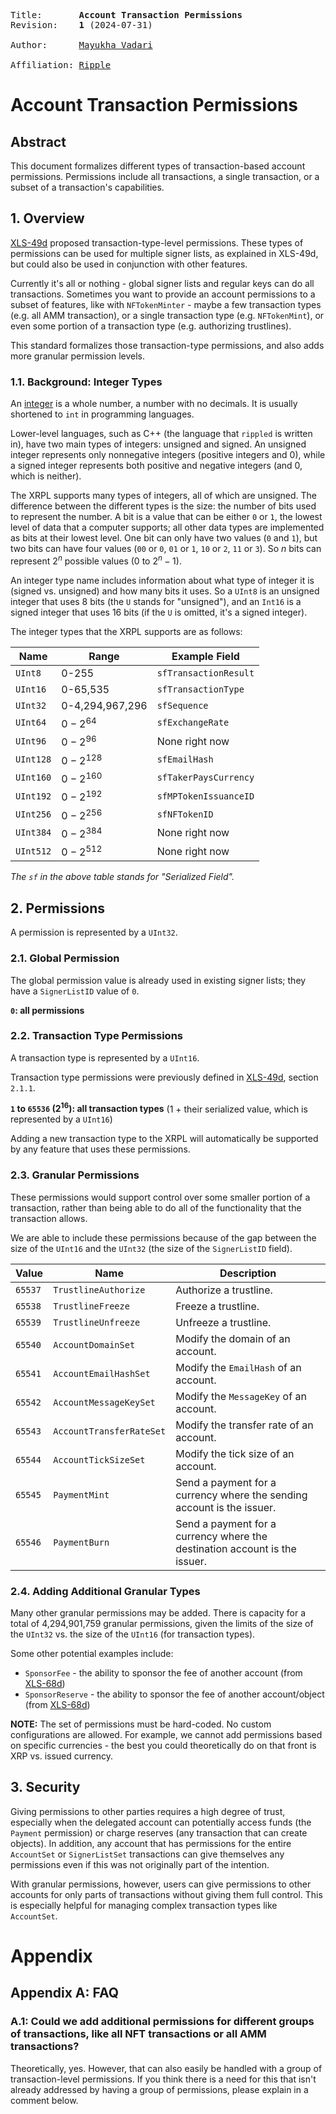 <pre>
Title:       <b>Account Transaction Permissions</b>
Revision:    <b>1</b> (2024-07-31)

Author:      <a href="mailto:mvadari@ripple.com">Mayukha Vadari</a>

Affiliation: <a href="https://ripple.com">Ripple</a>
</pre>

# Account Transaction Permissions

## Abstract

This document formalizes different types of transaction-based account permissions. Permissions include all transactions, a single transaction, or a subset of a transaction's capabilities.

## 1. Overview

[XLS-49d](https://github.com/XRPLF/XRPL-Standards/discussions/144) proposed transaction-type-level permissions. These types of permissions can be used for multiple signer lists, as explained in XLS-49d, but could also be used in conjunction with other features.

Currently it's all or nothing - global signer lists and regular keys can do all transactions. Sometimes you want to provide an account permissions to a subset of features, like with `NFTokenMinter` - maybe a few transaction types (e.g. all AMM transaction), or a single transaction type (e.g. `NFTokenMint`), or even some portion of a transaction type (e.g. authorizing trustlines).

This standard formalizes those transaction-type permissions, and also adds more granular permission levels. 

### 1.1. Background: Integer Types

An [integer](https://www.techtarget.com/whatis/definition/integer) is a whole number, a number with no decimals. It is usually shortened to `int` in programming languages.

Lower-level languages, such as C++ (the language that `rippled` is written in), have two main types of integers: unsigned and signed. An unsigned integer represents only nonnegative integers (positive integers and 0), while a signed integer represents both positive and negative integers (and 0, which is neither).

The XRPL supports many types of integers, all of which are unsigned. The difference between the different types is the size: the number of bits used to represent the number. A bit is a value that can be either `0` or `1`, the lowest level of data that a computer supports; all other data types are implemented as bits at their lowest level. One bit can only have two values (`0` and `1`), but two bits can have four values (`00` or `0`, `01` or `1`, `10` or `2`, `11` or `3`). So $n$ bits can represent $2^n$ possible values ($0$ to $2^n-1$).

An integer type name includes information about what type of integer it is (signed vs. unsigned) and how many bits it uses. So a `UInt8` is an unsigned integer that uses 8 bits (the `U` stands for "unsigned"), and an `Int16` is a signed integer that uses 16 bits (if the `U` is omitted, it's a signed integer).

The integer types that the XRPL supports are as follows:

| Name | Range  | Example Field |
|------|--------|---------------|
|`UInt8`|0-255|`sfTransactionResult`|
|`UInt16`|0-65,535|`sfTransactionType`|
|`UInt32`|0-4,294,967,296|`sfSequence`|
|`UInt64`|$0-2^{64}$|`sfExchangeRate`|
|`UInt96`|$0-2^{96}$|None right now|
|`UInt128`|$0-2^{128}$|`sfEmailHash`|
|`UInt160`|$0-2^{160}$|`sfTakerPaysCurrency`|
|`UInt192`|$0-2^{192}$|`sfMPTokenIssuanceID`|
|`UInt256`|$0-2^{256}$|`sfNFTokenID`|
|`UInt384`|$0-2^{384}$|None right now|
|`UInt512`|$0-2^{512}$|None right now|

_The `sf` in the above table stands for "Serialized Field"._

## 2. Permissions

A permission is represented by a `UInt32`.

### 2.1. Global Permission

The global permission value is already used in existing signer lists; they have a `SignerListID` value of `0`.

**`0`: all permissions**

### 2.2. Transaction Type Permissions

A transaction type is represented by a `UInt16`.

Transaction type permissions were previously defined in [XLS-49d](https://github.com/XRPLF/XRPL-Standards/discussions/144), section `2.1.1`.

**`1` to `65536` ($2^{16}$): all transaction types** (1 + their serialized value, which is represented by a `UInt16`)

Adding a new transaction type to the XRPL will automatically be supported by any feature that uses these permissions.

### 2.3. Granular Permissions

These permissions would support control over some smaller portion of a transaction, rather than being able to do all of the functionality that the transaction allows.

We are able to include these permissions because of the gap between the size of the `UInt16` and the `UInt32` (the size of the `SignerListID` field).

| Value | Name  | Description |
|-------|-------|-------------|
|`65537`| `TrustlineAuthorize`|Authorize a trustline.|
|`65538`| `TrustlineFreeze`|Freeze a trustline.|
|`65539`| `TrustlineUnfreeze`|Unfreeze a trustline.|
|`65540`| `AccountDomainSet`|Modify the domain of an account.|
|`65541`| `AccountEmailHashSet`|Modify the `EmailHash` of an account.|
|`65542`| `AccountMessageKeySet`|Modify the `MessageKey` of an account.|
|`65543`| `AccountTransferRateSet`|Modify the transfer rate of an account.|
|`65544`| `AccountTickSizeSet`|Modify the tick size of an account.|
|`65545`| `PaymentMint`|Send a payment for a currency where the sending account is the issuer.|
|`65546`| `PaymentBurn`|Send a payment for a currency where the destination account is the issuer.|

### 2.4. Adding Additional Granular Types

Many other granular permissions may be added. There is capacity for a total of 4,294,901,759 granular permissions, given the limits of the size of the `UInt32` vs. the size of the `UInt16` (for transaction types).

Some other potential examples include:
* `SponsorFee` - the ability to sponsor the fee of another account (from [XLS-68d](https://github.com/XRPLF/XRPL-Standards/discussions/196))
* `SponsorReserve` - the ability to sponsor the fee of another account/object (from [XLS-68d](https://github.com/XRPLF/XRPL-Standards/discussions/196))

**NOTE:** The set of permissions must be hard-coded. No custom configurations are allowed. For example, we cannot add permissions based on specific currencies - the best you could theoretically do on that front is XRP vs. issued currency.

## 3. Security

Giving permissions to other parties requires a high degree of trust, especially when the delegated account can potentially access funds (the `Payment` permission) or charge reserves (any transaction that can create objects). In addition, any account that has permissions for the entire `AccountSet` or `SignerListSet` transactions can give themselves any permissions even if this was not originally part of the intention.

With granular permissions, however, users can give permissions to other accounts for only parts of transactions without giving them full control. This is especially helpful for managing complex transaction types like `AccountSet`.

# Appendix

## Appendix A: FAQ

### A.1: Could we add additional permissions for different groups of transactions, like all NFT transactions or all AMM transactions?

Theoretically, yes. However, that can also easily be handled with a group of transaction-level permissions. If you think there is a need for this that isn't already addressed by having a group of permissions, please explain in a comment below.

